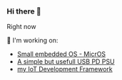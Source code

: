 ### Hi there 👋

Right now

🔭 I'm working on:
- [Small embedded OS - MicrOS](https://githib.com/microsproject/micros)
- [A simple but usefull USB PD PSU](https://github.com/grzegorz-grzeda/usb-pd-psu)
- [my IoT Development Framework](https://github.com/grzegorz-grzeda/g2labs-idf)

<!--
**grzegorz-grzeda/grzegorz-grzeda** is a ✨ _special_ ✨ repository because its `README.md` (this file) appears on your GitHub profile.

Here are some ideas to get you started:

- 🔭 I’m currently working on ...
- 🌱 I’m currently learning ...
- 👯 I’m looking to collaborate on ...
- 🤔 I’m looking for help with ...
- 💬 Ask me about ...
- 📫 How to reach me: ...
- 😄 Pronouns: ...
- ⚡ Fun fact: ...
-->
